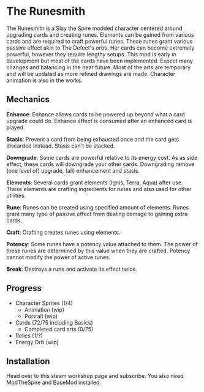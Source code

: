 # The Runesmith
The Runesmith is a Slay the Spire modded character centered around upgrading cards and creating runes. Elements can be gained from various cards and are required to craft powerful runes. These runes grant various passive effect akin to The Defect's orbs. Her cards can become extremely powerful, however they require lengthy setups. 
This mod is early in development but most of the cards have been implemented. Expect many changes and balancing in the near future. 
Most of the arts are temporary and will be updated as more refined drawings are made. Character animation is also in the works.
## Mechanics
**Enhance**: Enhance allows cards to be powered up beyond what a card upgrade could do. Enhance effect is consumed after an enhanced card is played.

**Stasis**:  Prevent a card from being exhausted once and the card gets discarded instead. Stasis can't be stacked. 

**Downgrade**: Some cards are powerful relative to its energy cost. As as side effect, these cards will downgrade your other cards. Downgrading remove (one level of) upgrade, (all) enhancement and stasis.

**Elements**: Several cards grant elements (Ignis, Terra, Aqua) after use. These elements are crafting ingredients for runes and also used for other utilities.

**Rune**: Runes can be created using specified amount of elements. Runes grant many type of passive effect from dealing damage to gaining extra cards.

  **Craft**: Crafting creates runes using elements.
  
**Potency**: Some runes have a potency value attached to them. The power of these runes are determined by this value when they are crafted. Potency cannot modify the power of active runes.

**Break**: Destroys a rune and activate its effect twice.

## Progress
* Character Sprites (1/4)
  * Animation (wip)
  * Portrait (wip)
* Cards (72/75 including Basics)
  * Completed card arts (0/75)
* Relics (1/?)
* Energy Orb (wip)
## Installation
Head over to this steam workshop page and subscribe. You also need ModTheSpire and BaseMod installed.
